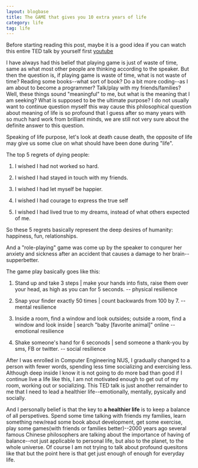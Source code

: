 ```yaml
---
layout: blogbase
title: The GAME that gives you 10 extra years of life
category: life
tag: life
---
```

Before starting reading this post, maybe it is a good idea if you can watch this entire TED talk by yourself first [youtube](https://www.youtube.com/watch?v=lfBpsV1Hwqs&list=PLAC463A2B6B2CEC7F)

I have always had this belief that playing game is just of waste of time, same as what most other people are thinking according to the speaker. But then the question is, if playing game is waste of time, what is not waste of time? Reading some books--what sort of book? Do a bit more coding--as I am about to become a programmer? Talk/play with my friends/families? Well, these things sound "meaningful" to me, but what is the meaning that I am seeking? What is supposed to be the ultimate purpose? I do not usually want to continue question  myself this way cause this philosophical question about meaning of life is so profound that I guess after so many years with so much hard work from brilliant minds, we are still not very sure about the definite answer to this question.

Speaking of life purpose, let's look at death cause death, the opposite of life may give us some clue on what should have been done during "life".

The top 5 regrets of dying people:

1. I wished I had not worked so hard.

2. I wished I had stayed in touch with my friends.

3. I wished I had let myself be happier.

4. I wished I had courage to express the true self

5. I wished I had lived true to my dreams, instead of what others expected of me.

So these 5 regrets basically represent the deep desires of humanity: happiness, fun, relationships.

And a "role-playing" game was come up by the speaker to conqurer her anxiety and sickness after an accident that causes a damage to her brain--supperbetter.

The game play basically goes like this:

1. Stand up and take 3 steps | make your hands into fists, raise them over your head, as high as you can for 5 seconds. -- physical resilience

2. Snap your finder exactly 50 times | count backwards from 100 by 7. -- mental resilience

3. Inside a room, find a window and look outsides; outside a room, find a window and look inside | search "baby [favorite animal]" online -- emotional resilience

4. Shake someone's hand for 6 seconods | send someone a thank-you by sms, FB or twitter. -- social resilience

After I was enrolled in Computer Engineering NUS, I gradually changed to a person with fewer words, spending less time socializing and exercising less. Although deep inside I know it is not going to do more bad than good if I continue live a life like this, I am not motivated enough to get out of my room, working out or socializing. This TED talk is just another remainder to me that I need to lead a healthier life--emotionally, mentally, pysically and socially.

And I personally belief is that the key to **a healthier life** is to keep a balance of all perspetives. Spend some time talking with friends my families, learn something new/read some book about development, get some exercise, play some games(with friends or families better)--2000 years ago several famous Chinese philosophers are talking about the importance of having of balance--not just applicable to personal life, but also to the planet, to the whole universe. Of course I am not trying to talk about profound quesitons like that but the point here is that get just enough of enough for everyday life.
